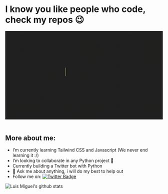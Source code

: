 # I know you like people who code, check my repos 😉
 <img align="right" alt="GIF" src="https://github.com/Luismi74/Luismi74/blob/master/Gif-Luis2-min.gif"/>&nbsp;

## More about me:

- I’m currently learning Tailwind CSS and Javascript (We never end learning it :/)
- I’m looking to collaborate in any Python project 🐍
- Currently building a Twitter bot with Python
- 💬 Ask me about anything, i will do my best to help  out
- Follow me on: [![Twitter Badge](https://img.shields.io/badge/-@Dev_Luismi-1ca0f1?style=flat-square&labelColor=1ca0f1&logo=twitter&logoColor=white&link=https://twitter.com/Dev_Luismi)](https://twitter.com/Dev_Luismi)


![Luis Miguel's github stats](https://github-readme-stats.vercel.app/api/?username=luismi74&show_icons=true&title_color=5ac0a5&icon_color=79ff97&text_color=edf2f7&bg_color=151515)

